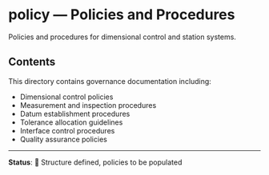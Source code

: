 # policy — Policies and Procedures

Policies and procedures for dimensional control and station systems.

## Contents

This directory contains governance documentation including:
- Dimensional control policies
- Measurement and inspection procedures
- Datum establishment procedures
- Tolerance allocation guidelines
- Interface control procedures
- Quality assurance policies

---

**Status**: 🚧 Structure defined, policies to be populated
